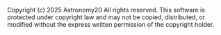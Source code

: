 Copyright (c) 2025 Astronomy20
All rights reserved.
This software is protected under copyright law and may not be copied, distributed, or modified 
without the express written permission of the copyright holder.